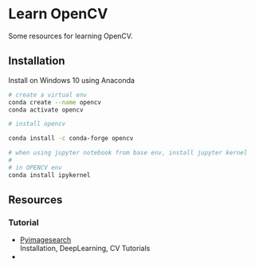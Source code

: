 # Learn OpenCV

Some resources for learning OpenCV.

## Installation

Install on Windows 10 using Anaconda

```bash
# create a virtual env
conda create --name opencv
conda activate opencv

# install opencv

conda install -c conda-forge opencv

# when using jupyter notebook from base env, install jupyter kernel 
# 
# in OPENCV env
conda install ipykernel

```

## Resources
### Tutorial

- [Pyimagesearch](https://www.pyimagesearch.com/) <br> Installation, DeepLearning, CV Tutorials
- 